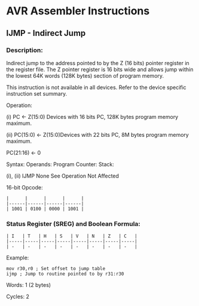 AVR Assembler Instructions
==========================

IJMP - Indirect Jump
--------------------

### <a href="" id="N15EC6"></a> Description:

Indirect jump to the address pointed to by the Z (16 bits) pointer register in the register file. The Z pointer register is 16 bits wide and allows jump within the lowest 64K words (128K bytes) section of program memory.

This instruction is not available in all devices. Refer to the device specific instruction set summary.

Operation:

(i) PC ← Z(15:0) Devices with 16 bits PC, 128K bytes program memory maximum.

(ii) PC(15:0) ← Z(15:0)Devices with 22 bits PC, 8M bytes program memory maximum.

PC(21:16) ← 0

Syntax: Operands: Program Counter: Stack:

(i), (ii) IJMP None See Operation Not Affected

16-bit Opcode:

```
|      |      |      |      |
|------|------|------|------|
| 1001 | 0100 | 0000 | 1001 |
```
### <a href="" id="N15EFF"></a> Status Register (SREG) and Boolean Formula:

```
| I   | T   | H   | S   | V   | N   | Z   | C   |
|-----|-----|-----|-----|-----|-----|-----|-----|
| -   | -   | -   | -   | -   | -   | -   | -   |
```
Example:

``` programlisting
mov r30,r0 ; Set offset to jump table
ijmp ; Jump to routine pointed to by r31:r30
```

Words: 1 (2 bytes)

Cycles: 2
